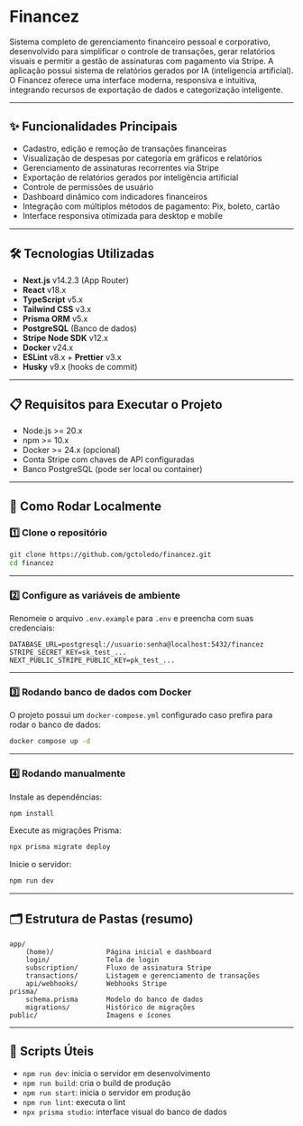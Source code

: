 # Financez

Sistema completo de gerenciamento financeiro pessoal e corporativo, desenvolvido para simplificar o controle de transações, gerar relatórios visuais e permitir a gestão de assinaturas com pagamento via Stripe. A aplicação possui sistema de relatórios gerados por IA (inteligencia artificial). O Financez oferece uma interface moderna, responsiva e intuitiva, integrando recursos de exportação de dados e categorização inteligente.

---

## ✨ Funcionalidades Principais

- Cadastro, edição e remoção de transações financeiras
- Visualização de despesas por categoria em gráficos e relatórios
- Gerenciamento de assinaturas recorrentes via Stripe
- Exportação de relatórios gerados por inteligência artificial
- Controle de permissões de usuário
- Dashboard dinâmico com indicadores financeiros
- Integração com múltiplos métodos de pagamento: Pix, boleto, cartão
- Interface responsiva otimizada para desktop e mobile

---

## 🛠 Tecnologias Utilizadas

- **Next.js** v14.2.3 (App Router)
- **React** v18.x
- **TypeScript** v5.x
- **Tailwind CSS** v3.x
- **Prisma ORM** v5.x
- **PostgreSQL** (Banco de dados)
- **Stripe Node SDK** v12.x
- **Docker** v24.x
- **ESLint** v8.x + **Prettier** v3.x
- **Husky** v9.x (hooks de commit)

---

## 📋 Requisitos para Executar o Projeto

- Node.js >= 20.x
- npm >= 10.x
- Docker >= 24.x (opcional)
- Conta Stripe com chaves de API configuradas
- Banco PostgreSQL (pode ser local ou container)

---

## 🚀 Como Rodar Localmente

### 1️⃣ Clone o repositório

```bash
git clone https://github.com/gctoledo/financez.git
cd financez
```

---

### 2️⃣ Configure as variáveis de ambiente

Renomeie o arquivo `.env.example` para `.env` e preencha com suas credenciais:

```
DATABASE_URL=postgresql://usuario:senha@localhost:5432/financez
STRIPE_SECRET_KEY=sk_test_...
NEXT_PUBLIC_STRIPE_PUBLIC_KEY=pk_test_...
```

---

### 3️⃣ Rodando banco de dados com Docker

O projeto possui um `docker-compose.yml` configurado caso prefira para rodar o banco de dados:

```bash
docker compose up -d
```

---

### 4️⃣ Rodando manualmente

Instale as dependências:

```bash
npm install
```

Execute as migrações Prisma:

```bash
npx prisma migrate deploy
```

Inicie o servidor:

```bash
npm run dev
```

---

## 🗂 Estrutura de Pastas (resumo)

```
app/
    (home)/             Página inicial e dashboard
    login/              Tela de login
    subscription/       Fluxo de assinatura Stripe
    transactions/       Listagem e gerenciamento de transações
    api/webhooks/       Webhooks Stripe
prisma/
    schema.prisma       Modelo do banco de dados
    migrations/         Histórico de migrações
public/                 Imagens e ícones
```

---

## 🧩 Scripts Úteis

- `npm run dev`: inicia o servidor em desenvolvimento
- `npm run build`: cria o build de produção
- `npm run start`: inicia o servidor em produção
- `npm run lint`: executa o lint
- `npx prisma studio`: interface visual do banco de dados
